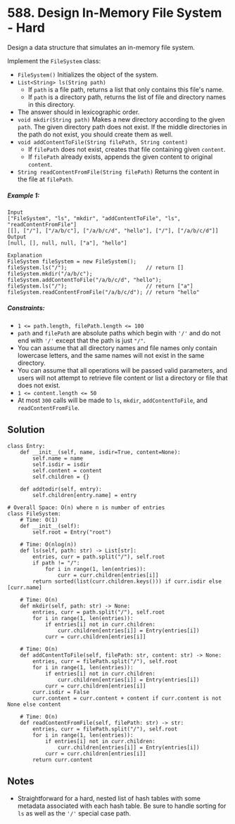 # 588. Design In-Memory File System - Hard

Design a data structure that simulates an in-memory file system.

Implement the `FileSystem` class:

- `FileSystem()` Initializes the object of the system.
- `List<String> ls(String path)`
    - If `path` is a file path, returns a list that only contains this file's name.
    - If `path` is a directory path, returns the list of file and directory names in this directory.
- The answer should in lexicographic order.
- `void mkdir(String path)` Makes a new directory according to the given `path`. The given directory path does not exist. If the middle directories in the path do not exist, you should create them as well.
- `void addContentToFile(String filePath, String content)`
    - If `filePath` does not exist, creates that file containing given `content`.
    - If `filePath` already exists, appends the given content to original `content`.
- `String readContentFromFile(String filePath)` Returns the content in the file at `filePath`.


##### Example 1:

```
Input
["FileSystem", "ls", "mkdir", "addContentToFile", "ls", "readContentFromFile"]
[[], ["/"], ["/a/b/c"], ["/a/b/c/d", "hello"], ["/"], ["/a/b/c/d"]]
Output
[null, [], null, null, ["a"], "hello"]

Explanation
FileSystem fileSystem = new FileSystem();
fileSystem.ls("/");                         // return []
fileSystem.mkdir("/a/b/c");
fileSystem.addContentToFile("/a/b/c/d", "hello");
fileSystem.ls("/");                         // return ["a"]
fileSystem.readContentFromFile("/a/b/c/d"); // return "hello"
```

##### Constraints:

- `1 <= path.length, filePath.length <= 100`
- `path` and `filePath` are absolute paths which begin with `'/'` and do not end with `'/'` except that the path is just `"/"`.
- You can assume that all directory names and file names only contain lowercase letters, and the same names will not exist in the same directory.
- You can assume that all operations will be passed valid parameters, and users will not attempt to retrieve file content or list a directory or file that does not exist.
- `1 <= content.length <= 50`
- At most `300` calls will be made to `ls`, `mkdir`, `addContentToFile`, and `readContentFromFile`.

## Solution

```
class Entry:
    def __init__(self, name, isdir=True, content=None):
        self.name = name
        self.isdir = isdir
        self.content = content
        self.children = {}
    
    def addtodir(self, entry):
        self.children[entry.name] = entry

# Overall Space: O(n) where n is number of entries
class FileSystem:
    # Time: O(1)
    def __init__(self):
        self.root = Entry("root")

    # Time: O(nlog(n))
    def ls(self, path: str) -> List[str]:
        entries, curr = path.split("/"), self.root
        if path != "/":
            for i in range(1, len(entries)):
                curr = curr.children[entries[i]]
        return sorted(list(curr.children.keys())) if curr.isdir else [curr.name]

    # Time: O(n)
    def mkdir(self, path: str) -> None:
        entries, curr = path.split("/"), self.root
        for i in range(1, len(entries)):
            if entries[i] not in curr.children:
                curr.children[entries[i]] = Entry(entries[i])
            curr = curr.children[entries[i]]

    # Time: O(n)
    def addContentToFile(self, filePath: str, content: str) -> None:
        entries, curr = filePath.split("/"), self.root
        for i in range(1, len(entries)):
            if entries[i] not in curr.children:
                curr.children[entries[i]] = Entry(entries[i])
            curr = curr.children[entries[i]]
        curr.isdir = False
        curr.content = curr.content + content if curr.content is not None else content

    # Time: O(n)
    def readContentFromFile(self, filePath: str) -> str:
        entries, curr = filePath.split("/"), self.root
        for i in range(1, len(entries)):
            if entries[i] not in curr.children:
                curr.children[entries[i]] = Entry(entries[i])
            curr = curr.children[entries[i]]
        return curr.content
```

## Notes
- Straightforward for a hard, nested list of hash tables with some metadata associated with each hash table. Be sure to handle sorting for `ls` as well as the `'/'` special case path.